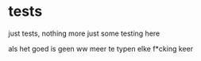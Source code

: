 # tests
just tests, nothing more just some testing here

als het goed is geen ww meer te typen elke f*cking keer